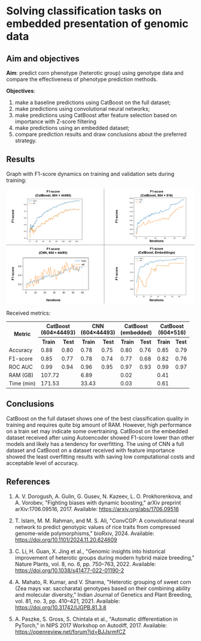 # **Solving classification tasks on embedded presentation of genomic data**


## Aim and objectives
**Aim**: predict corn phenotype (heterotic group) using genotype data and compare the effectiveness of phenotype prediction methods.

**Objectives**:
1) make a baseline predictions using CatBoost on the full dataset;
2) make predictions using convolutional neural networks;
3) make predictions using CatBoost after feature selection based on importance with Z-score filtering
4) make predictions using an embedded dataset;
5) compare prediction results and draw conclusions about the preferred strategy.

## **Results**

Graph with F1-score dynamics on training and validation sets during training:

![](F1_score_all_models.png)

Received metrics:

<table>
  <tr>
    <th rowspan="2">Metric</th>
    <th colspan="2">CatBoost<br>(604×44493)</th>
    <th colspan="2">CNN<br>(604×44493)</th>
    <th colspan="2">CatBoost<br>(embedded)</th>
    <th colspan="2">CatBoost<br>(604×516)</th>
  </tr>
  <tr>
    <th>Train</th>
    <th>Test</th>
    <th>Train</th>
    <th>Test</th>
    <th>Train</th>
    <th>Test</th>
    <th>Train</th>
    <th>Test</th>
  </tr>
  <tr>
    <td>Accuracy</td>
    <td>0.88</td>
    <td>0.80</td>
    <td>0.78</td>
    <td>0.75</td>
    <td>0.80</td>
    <td>0.76</td>
    <td>0.85</td>
    <td>0.79</td>
  </tr>
  <tr>
    <td>F1-score</td>
    <td>0.85</td>
    <td>0.77</td>
    <td>0.78</td>
    <td>0.74</td>
    <td>0.77</td>
    <td>0.68</td>
    <td>0.82</td>
    <td>0.76</td>
  </tr>
  <tr>
    <td>ROC AUC</td>
    <td>0.99</td>
    <td>0.94</td>
    <td>0.96</td>
    <td>0.95</td>
    <td>0.97</td>
    <td>0.93</td>
    <td>0.99</td>
    <td>0.97</td>
  </tr>
  <tr>
    <td>RAM (GB)</td>
    <td colspan="2">107.72</td>
    <td colspan="2">6.89</td>
    <td colspan="2">0.02</td>
    <td colspan="2">0.41</td>
  </tr>
  <tr>
    <td>Time (min)</td>
    <td colspan="2">171.53</td>
    <td colspan="2">33.43</td>
    <td colspan="2">0.03</td>
    <td colspan="2">0.61</td>
  </tr>
</table>

## Conclusions
CatBoost on the full dataset shows one of the best classification quality in training and requires quite big amount of RAM. However, high performance on a train set may indicate some overtraining.
CatBoost on the embedded dataset received after using Autoencoder showed F1-score lower than other models and likely has a tendency for overfitting.
The using of CNN a full dataset and CatBoost on a dataset received with feature importance showed the least overfitting results with saving low computational costs and acceptable level of accuracy.

## References

1. A. V. Dorogush, A. Gulin, G. Gusev, N. Kazeev, L. O. Prokhorenkova, and A. Vorobev, "Fighting biases with dynamic boosting," arXiv preprint arXiv:1706.09516, 2017. Available: https://arxiv.org/abs/1706.09516
2. T. Islam, M. M. Rahman, and M. S. Ali, "ConvCGP: A convolutional neural network to predict genotypic values of rice traits from compressed genome-wide polymorphisms," bioRxiv, 2024. Available: https://doi.org/10.1101/2024.11.20.624609
3. C. Li, H. Guan, X. Jing et al., "Genomic insights into historical improvement of heterotic groups during modern hybrid maize breeding," Nature Plants, vol. 8, no. 6, pp. 750–763, 2022. Available: https://doi.org/10.1038/s41477-022-01190-2
  
4. A. Mahato, R. Kumar, and V. Sharma, "Heterotic grouping of sweet corn (Zea mays var. saccharata) genotypes based on their combining ability and molecular diversity," Indian Journal of Genetics and Plant Breeding, vol. 81, no. 3, pp. 410–421, 2021. Available: https://doi.org/10.31742/IJGPB.81.3.8
5. A. Paszke, S. Gross, S. Chintala et al., "Automatic differentiation in PyTorch," in NIPS 2017 Workshop on Autodiff, 2017. Available: https://openreview.net/forum?id=BJJsrmfCZ

